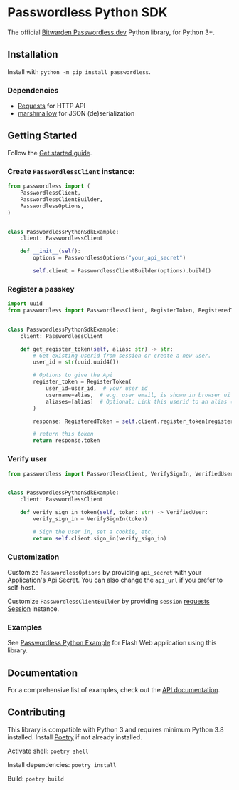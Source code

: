 # Passwordless Python SDK

The official [Bitwarden Passwordless.dev](https://passwordless.dev/) Python library, for Python 3+.

## Installation

Install with `python -m pip install passwordless`.

### Dependencies

- [Requests][requests] for HTTP API
- [marshmallow][marshmallow] for JSON (de)serialization

## Getting Started

Follow the [Get started guide][api-docs].

### Create `PasswordlessClient` instance:

```python
from passwordless import (
    PasswordlessClient,
    PasswordlessClientBuilder,
    PasswordlessOptions,
)


class PasswordlessPythonSdkExample:
    client: PasswordlessClient

    def __init__(self):
        options = PasswordlessOptions("your_api_secret")

        self.client = PasswordlessClientBuilder(options).build()

```

### Register a passkey

```python
import uuid
from passwordless import PasswordlessClient, RegisterToken, RegisteredToken


class PasswordlessPythonSdkExample:
    client: PasswordlessClient

    def get_register_token(self, alias: str) -> str:
        # Get existing userid from session or create a new user.
        user_id = str(uuid.uuid4())

        # Options to give the Api
        register_token = RegisterToken(
            user_id=user_id,  # your user id
            username=alias,  # e.g. user email, is shown in browser ui
            aliases=[alias]  # Optional: Link this userid to an alias (e.g. email)
        )

        response: RegisteredToken = self.client.register_token(register_token)

        # return this token
        return response.token
```

### Verify user

```python
from passwordless import PasswordlessClient, VerifySignIn, VerifiedUser


class PasswordlessPythonSdkExample:
    client: PasswordlessClient

    def verify_sign_in_token(self, token: str) -> VerifiedUser:
        verify_sign_in = VerifySignIn(token)

        # Sign the user in, set a cookie, etc,
        return self.client.sign_in(verify_sign_in)
```

### Customization

Customize `PasswordlessOptions` by providing `api_secret` with your Application's Api Secret.
You can also change the `api_url` if you prefer to self-host.

Customize `PasswordlessClientBuilder` by providing `session` [requests Session][requests] instance.

### Examples

See [Passwordless Python Example](https://github.com/passwordless/passwordless-python-example) for Flash Web application
using this library.

## Documentation

For a comprehensive list of examples, check out the [API documentation][api-docs].

## Contributing

This library is compatible with Python 3 and requires minimum Python 3.8 installed.
Install [Poetry][poetry] if not already installed.

Activate shell: `poetry shell`

Install dependencies: `poetry install`

Build: `poetry build`

[api-docs]:https://docs.passwordless.dev/guide/get-started.html

[poetry]:https://python-poetry.org/docs/#installation

[requests]:https://requests.readthedocs.io/en/latest/

[marshmallow]:https://marshmallow.readthedocs.io/en/stable/
